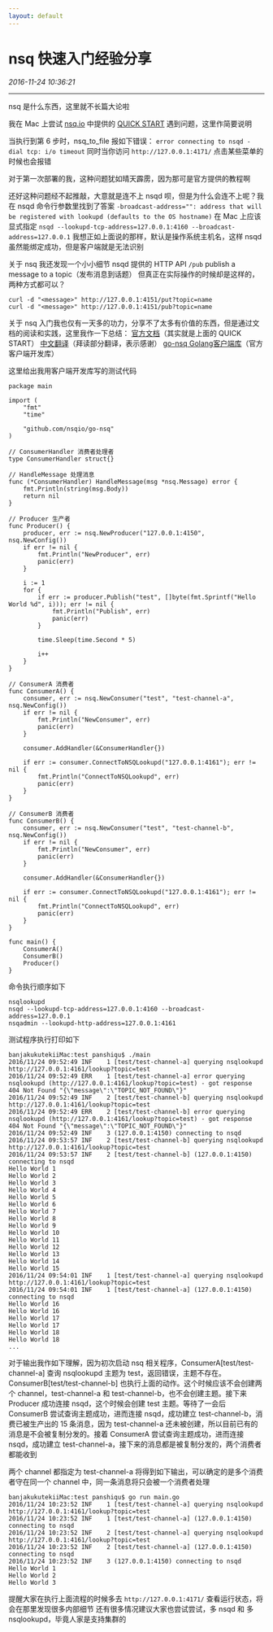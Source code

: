 ```yaml
---
layout: default
---
```


# nsq 快速入门经验分享
_2016-11-24 10:36:21_

* * *

nsq 是什么东西，这里就不长篇大论啦

我在 Mac 上尝试 [nsq.io](http://nsq.io/) 中提供的 [QUICK START](http://nsq.io/overview/quick_start.html) 遇到问题，这里作简要说明

当执行到第 6 步时，nsq_to_file 报如下错误：
`error connecting to nsqd - dial tcp: i/o timeout`
同时当你访问 `http://127.0.0.1:4171/` 点击某些菜单的时候也会报错

对于第一次部署的我，这种问题犹如晴天霹雳，因为那可是官方提供的教程啊

还好这种问题经不起推敲，大意就是连不上 nsqd 呗，但是为什么会连不上呢？我在 nsqd 命令行参数里找到了答案
`-broadcast-address="": address that will be registered with lookupd (defaults to the OS hostname)`
在 Mac 上应该显式指定
`nsqd --lookupd-tcp-address=127.0.0.1:4160 --broadcast-address=127.0.0.1`
我想正如上面说的那样，默认是操作系统主机名，这样 nsqd 虽然能绑定成功，但是客户端就是无法识别

关于 nsq 我还发现一个小小细节
nsqd 提供的 HTTP API `/pub` publish a message to a topic（发布消息到话题）
但真正在实际操作的时候却是这样的，两种方式都可以？
```
curl -d "<message>" http://127.0.0.1:4151/put?topic=name
curl -d "<message>" http://127.0.0.1:4151/pub?topic=name
```

关于 nsq 入门我也仅有一天多的功力，分享不了太多有价值的东西，但是通过文档的阅读和实践，这里我作一下总结：
[官方文档](http://nsq.io/overview/quick_start.html)（其实就是上面的 QUICK START）
[中文翻译](http://wiki.jikexueyuan.com/project/nsq-guide/)（拜读部分翻译，表示感谢）
[go-nsq Golang客户端库](https://github.com/nsqio/go-nsq)（官方客户端开发库）

这里给出我用客户端开发库写的测试代码
```
package main

import (
	"fmt"
	"time"

	"github.com/nsqio/go-nsq"
)

// ConsumerHandler 消费者处理者
type ConsumerHandler struct{}

// HandleMessage 处理消息
func (*ConsumerHandler) HandleMessage(msg *nsq.Message) error {
	fmt.Println(string(msg.Body))
	return nil
}

// Producer 生产者
func Producer() {
	producer, err := nsq.NewProducer("127.0.0.1:4150", nsq.NewConfig())
	if err != nil {
		fmt.Println("NewProducer", err)
		panic(err)
	}

	i := 1
	for {
		if err := producer.Publish("test", []byte(fmt.Sprintf("Hello World %d", i))); err != nil {
			fmt.Println("Publish", err)
			panic(err)
		}

		time.Sleep(time.Second * 5)

		i++
	}
}

// ConsumerA 消费者
func ConsumerA() {
	consumer, err := nsq.NewConsumer("test", "test-channel-a", nsq.NewConfig())
	if err != nil {
		fmt.Println("NewConsumer", err)
		panic(err)
	}

	consumer.AddHandler(&ConsumerHandler{})

	if err := consumer.ConnectToNSQLookupd("127.0.0.1:4161"); err != nil {
		fmt.Println("ConnectToNSQLookupd", err)
		panic(err)
	}
}

// ConsumerB 消费者
func ConsumerB() {
	consumer, err := nsq.NewConsumer("test", "test-channel-b", nsq.NewConfig())
	if err != nil {
		fmt.Println("NewConsumer", err)
		panic(err)
	}

	consumer.AddHandler(&ConsumerHandler{})

	if err := consumer.ConnectToNSQLookupd("127.0.0.1:4161"); err != nil {
		fmt.Println("ConnectToNSQLookupd", err)
		panic(err)
	}
}

func main() {
	ConsumerA()
	ConsumerB()
	Producer()
}
```

命令执行顺序如下
```
nsqlookupd
nsqd --lookupd-tcp-address=127.0.0.1:4160 --broadcast-address=127.0.0.1
nsqadmin --lookupd-http-address=127.0.0.1:4161
```

测试程序执行打印如下
```
banjakukutekiiMac:test panshiqu$ ./main 
2016/11/24 09:52:49 INF    1 [test/test-channel-a] querying nsqlookupd http://127.0.0.1:4161/lookup?topic=test
2016/11/24 09:52:49 ERR    1 [test/test-channel-a] error querying nsqlookupd (http://127.0.0.1:4161/lookup?topic=test) - got response 404 Not Found "{\"message\":\"TOPIC_NOT_FOUND\"}"
2016/11/24 09:52:49 INF    2 [test/test-channel-b] querying nsqlookupd http://127.0.0.1:4161/lookup?topic=test
2016/11/24 09:52:49 ERR    2 [test/test-channel-b] error querying nsqlookupd (http://127.0.0.1:4161/lookup?topic=test) - got response 404 Not Found "{\"message\":\"TOPIC_NOT_FOUND\"}"
2016/11/24 09:52:49 INF    3 (127.0.0.1:4150) connecting to nsqd
2016/11/24 09:53:57 INF    2 [test/test-channel-b] querying nsqlookupd http://127.0.0.1:4161/lookup?topic=test
2016/11/24 09:53:57 INF    2 [test/test-channel-b] (127.0.0.1:4150) connecting to nsqd
Hello World 1
Hello World 2
Hello World 3
Hello World 4
Hello World 5
Hello World 6
Hello World 7
Hello World 8
Hello World 9
Hello World 10
Hello World 11
Hello World 12
Hello World 13
Hello World 14
Hello World 15
2016/11/24 09:54:01 INF    1 [test/test-channel-a] querying nsqlookupd http://127.0.0.1:4161/lookup?topic=test
2016/11/24 09:54:01 INF    1 [test/test-channel-a] (127.0.0.1:4150) connecting to nsqd
Hello World 16
Hello World 16
Hello World 17
Hello World 17
Hello World 18
Hello World 18
...
```
对于输出我作如下理解，因为初次启动 nsq 相关程序，ConsumerA[test/test-channel-a] 查询 nsqlookupd 主题为 test，返回错误，主题不存在。ConsumerB[test/test-channel-b] 也执行上面的动作。这个时候应该不会创建两个 channel，test-channel-a 和 test-channel-b，也不会创建主题。接下来 Producer 成功连接 nsqd，这个时候会创建 test 主题。等待了一会后 ConsumerB 尝试查询主题成功，进而连接 nsqd，成功建立 test-channel-b，消费已被生产出的 15 条消息，因为 test-channel-a 还未被创建，所以目前已有的消息是不会被复制分发的。接着 ConsumerA 尝试查询主题成功，进而连接 nsqd，成功建立 test-channel-a，接下来的消息都是被复制分发的，两个消费者都能收到

两个 channel 都指定为 test-channel-a 将得到如下输出，可以确定的是多个消费者守在同一个 channel 中，同一条消息将只会被一个消费者处理
```
banjakukutekiiMac:test panshiqu$ go run main.go
2016/11/24 10:23:52 INF    1 [test/test-channel-a] querying nsqlookupd http://127.0.0.1:4161/lookup?topic=test
2016/11/24 10:23:52 INF    1 [test/test-channel-a] (127.0.0.1:4150) connecting to nsqd
2016/11/24 10:23:52 INF    2 [test/test-channel-a] querying nsqlookupd http://127.0.0.1:4161/lookup?topic=test
2016/11/24 10:23:52 INF    2 [test/test-channel-a] (127.0.0.1:4150) connecting to nsqd
2016/11/24 10:23:52 INF    3 (127.0.0.1:4150) connecting to nsqd
Hello World 1
Hello World 2
Hello World 3
```

提醒大家在执行上面流程的时候多去 `http://127.0.0.1:4171/` 查看运行状态，将会在那里发现很多内部细节
还有很多情况建议大家也尝试尝试，多 nsqd 和 多 nsqlookupd，毕竟人家是支持集群的
